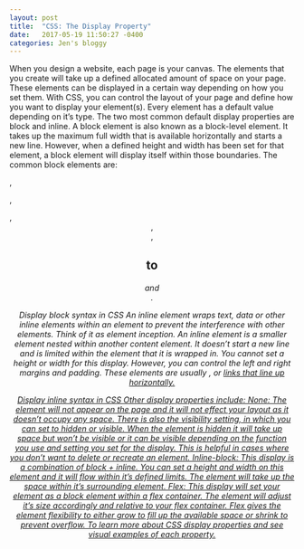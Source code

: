 ```yaml
---
layout: post
title:  "CSS: The Display Property"
date:   2017-05-19 11:50:27 -0400
categories: Jen's bloggy
---
```


When you design a website, each page is your canvas. The elements that you create will take up a defined allocated amount of space on your page. These elements can be displayed in a certain way depending on how you set them. With CSS, you can control the layout of your page and define how you want to display your element(s).
Every element has a default value depending on it’s type. The two most common default display properties are block and inline. A block element is also known as a block-level element. It takes up the maximum full width that is available horizontally and starts a new line. However, when a defined height and width has been set for that element, a block element will display itself within those boundaries. The common block elements are: <div>, <p>, <form>, <header>, <section>, <h1> to <h6>and <footer>.

Display block syntax in CSS
An inline element wraps text, data or other inline elements within an element to prevent the interference with other elements. Think of it as element inception. An inline element is a smaller element nested within another content element. It doesn’t start a new line and is limited within the element that it is wrapped in. You cannot set a height or width for this display. However, you can control the left and right margins and padding. These elements are usually<span> , <img>or <a href> links that line up horizontally.

Display inline syntax in CSS
Other display properties include:
None: The element will not appear on the page and it will not effect your layout as it doesn’t occupy any space. There is also the visibility setting, in which you can set to hidden or visible. When the element is hidden it will take up space but won’t be visible or it can be visible depending on the function you use and setting you set for the display. This is helpful in cases where you don’t want to delete or recreate an element.
Inline-block: This display is a combination of block + inline. You can set a height and width on this element and it will flow within it’s defined limits. The element will take up the space within it’s surrounding element.
Flex: This display will set your element as a block element within a flex container. The element will adjust it’s size accordingly and relative to your flex container. Flex gives the element flexibility to either grow to fill up the available space or shrink to prevent overflow.
To learn more about CSS display properties and see visual examples of each property.
